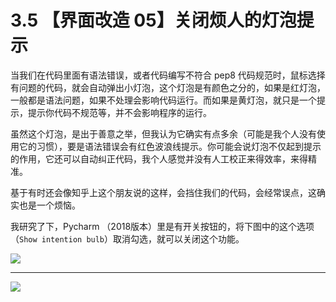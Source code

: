# 3.5 【界面改造 05】关闭烦人的灯泡提示



当我们在代码里面有语法错误，或者代码编写不符合 pep8 代码规范时，鼠标选择有问题的代码，就会自动弹出小灯泡，这个灯泡是有颜色之分的，如果是红灯泡，一般都是语法问题，如果不处理会影响代码运行。而如果是黄灯泡，就只是一个提示，提示你代码不规范等，并不会影响程序的运行。

虽然这个灯泡，是出于善意之举，但我认为它确实有点多余（可能是我个人没有使用它的习惯），要是语法错误会有红色波浪线提示。你可能会说灯泡不仅起到提示的作用，它还可以自动纠正代码，我个人感觉并没有人工校正来得效率，来得精准。

基于有时还会像知乎上这个朋友说的这样，会挡住我们的代码，会经常误点，这确实也是一个烦恼。

我研究了下，Pycharm （2018版本）里是有开关按钮的，将下图中的这个选项（`Show intention bulb`）取消勾选，就可以关闭这个功能。

![](http://image.iswbm.com/FuSSVa-aMqkfCaf62sbUoX2PLaYM)



---

![](https://open.weixin.qq.com/qr/code?username=idealyard)